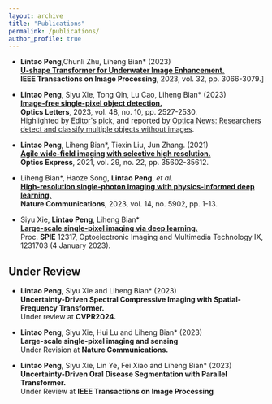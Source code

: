```yaml
---
layout: archive
title: "Publications"
permalink: /publications/
author_profile: true
---
```




- **Lintao Peng**,Chunli Zhu, Liheng Bian* (2023) <br>
  [**U-shape Transformer for Underwater Image Enhancement.**](https://ieeexplore.ieee.org/document/10129222) <br>
  **IEEE Transactions on Image Processing**, 2023, vol. 32, pp. 3066-3079.] <br>

- **Lintao Peng**, Siyu Xie, Tong Qin, Lu Cao, Liheng Bian* (2023) <br>
  [**Image-free single-pixel object detection.**](https://opg.optica.org/ol/abstract.cfm?uri=ol-48-10-2527) <br>
  **Optics Letters**, 2023, vol. 48, no. 10, pp. 2527-2530. <br>
   Highlighted by [Editor's pick](https://opg.optica.org/ol/abstract.cfm?uri=ol-48-10-2527), and reported by [Optica News: Researchers detect and classify multiple objects without images](https://www.optica.org/en-us/about/newsroom/news_releases/2023/may/researchers_detect_and_classify_multiple_objects_w/).

- **Lintao Peng**, Liheng Bian*, Tiexin Liu, Jun Zhang. (2021) <br>
  [**Agile wide-field imaging with selective high resolution.**](https://www.osapublishing.org/oe/fulltext.cfm?uri=oe-29-22-35602) <br>
  **Optics Express**, 2021, vol. 29, no. 22, pp. 35602-35612. <br>

- Liheng Bian*, Haoze Song, **Lintao Peng**, _et al_. <br>
  [**High-resolution single-photon imaging with physics-informed deep learning.**](https://www.nature.com/articles/s41467-023-41597-9) <br>
  **Nature Communications**, 2023, vol. 14, no. 5902, pp. 1-13. <br>

- Siyu Xie, **Lintao Peng**, Liheng Bian* <br>
 [**Large-scale single-pixel imaging via deep learning.**](https://www.spiedigitallibrary.org/conference-proceedings-of-spie/12317/1231703/Large-scale-single-pixel-imaging-via-deep-learning/10.1117/12.2643014.short?SSO=1) <br>
 Proc. **SPIE** 12317, Optoelectronic Imaging and Multimedia Technology IX, 1231703 (4 January 2023). <br>


## Under Review
- **Lintao Peng**, Siyu Xie and Liheng Bian* (2023) <br>
  **Uncertainty-Driven Spectral Compressive Imaging with Spatial-Frequency Transformer.** <br>
  Under review at **CVPR2024.**

- **Lintao Peng**, Siyu Xie, Hui Lu and Liheng Bian* (2023) <br>
  **Large-scale single-pixel imaging and sensing** <br>
  Under Revision at **Nature Communications.** <br>

- **Lintao Peng**, Siyu Xie, Lin Ye, Fei Xiao and Liheng Bian* (2023) <br>
   **Uncertainty-Driven Oral Disease Segmentation with Parallel Transformer.** <br>
   Under Review at **IEEE Transactions on Image Processing** <br>


